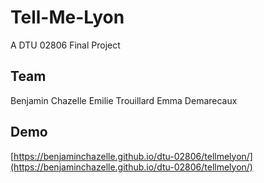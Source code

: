 # Tell-Me-Lyon
A DTU 02806 Final Project

## Team
Benjamin Chazelle
Emilie Trouillard
Emma Demarecaux

## Demo
[https://benjaminchazelle.github.io/dtu-02806/tellmelyon/](https://benjaminchazelle.github.io/dtu-02806/tellmelyon/)
